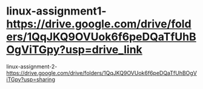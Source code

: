 # linux-assignment1-https://drive.google.com/drive/folders/1QqJKQ9OVUok6f6peDQaTfUhBOgViTGpy?usp=drive_link
linux-assignment-2-https://drive.google.com/drive/folders/1QqJKQ9OVUok6f6peDQaTfUhBOgViTGpy?usp=sharing

